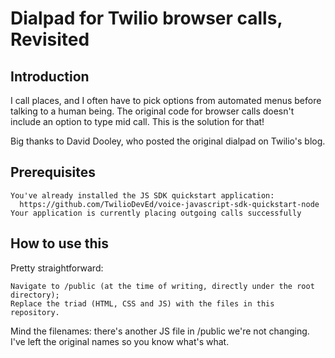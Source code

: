 # Dialpad for Twilio browser calls, Revisited

## Introduction

I call places, and I often have to pick options from automated menus before talking to a human being. The original code for browser calls doesn't include an option to type mid call. This is the solution for that!

Big thanks to David Dooley, who posted the original dialpad on Twilio's blog.

## Prerequisites

	You've already installed the JS SDK quickstart application: 
      https://github.com/TwilioDevEd/voice-javascript-sdk-quickstart-node
	Your application is currently placing outgoing calls successfully

## How to use this

Pretty straightforward: 
	
	Navigate to /public (at the time of writing, directly under the root directory);
    Replace the triad (HTML, CSS and JS) with the files in this repository.
 
Mind the filenames: there's another JS file in /public we're not changing. I've left the original names so you know what's what. 

